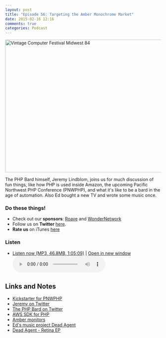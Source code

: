 ```yaml
---
layout: post
title: "Episode 56: Targeting the Amber Monochrome Market"
date: 2015-02-16 12:16
comments: true
categories: Podcast
---
```


<a href="https://www.flickr.com/photos/funkatron/2452963143" title="Vintage Computer Festival Midwest 84 by Ed Finkler, on Flickr"><img src="https://farm4.staticflickr.com/3227/2452963143_8a36846de2_z.jpg" width="640" height="428" alt="Vintage Computer Festival Midwest 84"></a>

The PHP Bard himself, Jeremy Lindblom, joins us for much discussion of fun things, like how PHP is used inside Amazon, the upcoming Pacific Northwest PHP Conference (PNWPHP), and what it's like to be a bard in the age of automation. Also Ed bought a new TV and wrote some music once.

### Do these things!

* Check out our **sponsors**: [Roave](http://roave.com/) and [WonderNetwork](https://wondernetwork.com/)
* Follow us on **Twitter** [here](https://twitter.com/dev_hell).
* **Rate us** on iTunes [here](http://itunes.apple.com/us/podcast/dev-hell/id489840699)

### Listen

* <a href="http://devhell.s3.amazonaws.com/ep56-128stereo.mp3" rel="enclosure">Listen now (MP3, 46.8MB, 1:05:09)</a> | <a href="/player.html?ep56-128stereo.mp3" target="player_win" class="audio-player-popup">Open in new window</a>    
    <audio controls src="http://devhell.s3.amazonaws.com/ep56-128stereo.mp3">

## Links and Notes

- [Kickstarter for PNWPHP](https://www.kickstarter.com/projects/seattlephp/pacific-northwest-php-conference-pnwphp)
- [Jeremy on Twitter](http://twitter.com/jeremeamia)
- [The PHP Bard on Twitter](http://twitter.com/phpbard)
- [AWS SDK for PHP](http://aws.amazon.com/sdk-for-php/)
- [Amber monitors](https://en.wikipedia.org/wiki/Monochrome_monitor)
- [Ed's music project Dead Agent](http://deadagent.net)
- [Dead Agent - Retina EP](https://soundcloud.com/funka7ron/dead-agent-retina-ep)
